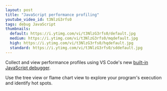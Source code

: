 ```yaml
---
layout: post
title: "JavaScript performance profiling"
youtube_video_id: t3NlzG3rfs0
tags: debug JavaScript
thumbnails:
  default: https://i.ytimg.com/vi/t3NlzG3rfs0/default.jpg
  medium: https://i.ytimg.com/vi/t3NlzG3rfs0/mqdefault.jpg
  high: https://i.ytimg.com/vi/t3NlzG3rfs0/hqdefault.jpg
  standard: https://i.ytimg.com/vi/t3NlzG3rfs0/sddefault.jpg
---
```


Collect and view performance profiles using VS Code's new [built-in JavaScript debugger](https://github.com/microsoft/vscode-js-debug).

Use the tree view or flame chart view to explore your program's execution and identify hot spots.

